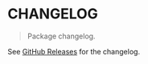 # CHANGELOG

> Package changelog.

See [GitHub Releases](https://github.com/stdlib-js/constants-float64-max-base10-exponent-subnormal/releases) for the changelog.